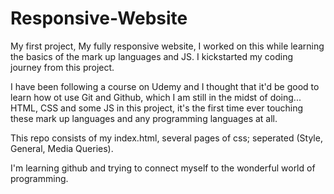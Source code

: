 # Responsive-Website
My first project, 
My fully responsive website, I worked on this while learning the basics of the mark up languages and JS. I kickstarted my coding journey from this project.

I have been following a course on Udemy and I thought that it'd be good to learn how ot use Git and Github, which I am still in the midst of doing...
HTML, CSS and some JS in this project, it's the first time ever touching these mark up languages and any programming languages at all. 

This repo consists of my index.html, several pages of css; seperated (Style, General, Media Queries). 

I'm learning github and trying to connect myself to the wonderful world of programming. 
